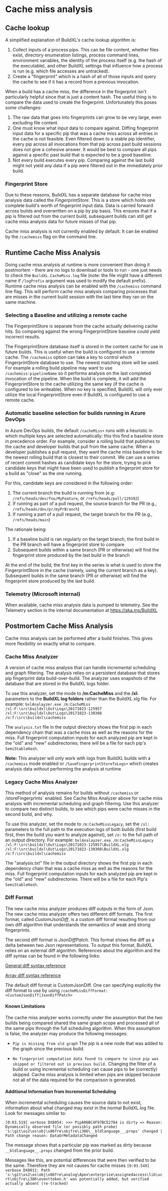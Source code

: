 # Cache miss analysis

## Cache lookup
A simplified explanation of BuildXL's cache lookup algorithm is:
1. Collect inputs of a process pips. This can be file content, whether files exist, directory enumeration listings, process command lines, environment variables, the identity of the process itself (e.g. the hash of the executable), and other BuildXL settings that influence how a process is run (e.g. which file accesses are untracked).
1. Create a "fingerprint" which is a hash of all of those inputs and query the cache to see if it has a record from a previous invocation.

When a build has a cache miss, the difference in the fingerprint isn't particularly helpful since that is just a content hash. The useful thing is to compare the data used to create the fingerprint. Unfortunately this poses some challenges:
1. The raw data that goes into fingerprints can grow to be very large, even excluding file content.
1. One must know what input data to compare against. Diffing fingerprint input data for a specific pip that was a cache miss across all entries in the cache is not feasible. Even filtered down to a stable pip identifier, every pip across all invocations from that pip across past build sessions does not give a cohesive answer. It would be best to compare all pips against a specific past build that is expected to be a good baseline.
1. Not every build executes every pip. Comparing against the last build might not yield any data if a pip were filtered out in the immediately prior build.

### Fingerprint Store
Due to these reasons, BuildXL has a separate database for cache miss analysis data called the *FingerprintStore*. This is a store which holds one complete build's worth of fingerprint input data. Data is carried forward across builds and overwritten on a pip by pip basis. This ensures that if a pip is filtered out from the current build, subsequent builds can still get cache miss analysis data for future misses of that pip.

Cache miss analysis is not currently enabled by default. It can be enabled by the `/cachemiss` flag on the command line.

## Runtime Cache Miss Analysis
Doing cache miss analysis at runtime is more convenient than doing it postmortem - there are no logs to download or tools to run - one just needs to check the `BuildXL.CacheMiss.log` file (note: the file might have a different name if `/logPrefix` argument was used to modify the default prefix). Runtime cache miss analysis can be enabled with the `/cachemiss` command line flag. This will perform cache miss analysis comparing processes that are misses in the current build session with the last time they ran on the same machine.

### Selecting a Baseline and utilizing a remote cache
The FingerprintStore is separate from the cache actually delivering cache hits. So comparing against the wrong FingerprintStore baseline could yield incorrect results.

The FingerprintStore database itself is stored in the content cache for use in future builds. This is useful when the build is configured to use a remote cache. The `/cachemiss` option can take a key to control which FingerprintStore database to use. The newest matching store will be used. For example a rolling build pipeline may want to use `/cachemiss:pipelineName` so it performs analysis on the last completed invocation of the pipeline. When the build is complete, it will add the FingerprintStore to the cache utilizing the same key (if the cache is configured to be writeable). When no key is specified, BuildXL will only ever utilize the local FingerprintStore even if BuildXL is configured to use a remote cache.

### Automatic baseline selection for builds running in Azure DevOps
In Azure DevOps builds, the default `/cacheMiss+` runs with a heuristic in which multiple keys are selected automatically: this this find a baseline store in precedence order. For example, consider a rolling build that publishes to the cache and developer builds that pull from the same cache. When a developer publishes a pull request, they want the cache miss baseline to be the newest rolling build that is closest to their commit. We can use a series of recent commit hashes as candidate keys for the store, trying to pick candidate keys that might have been used to publish a fingerprint store for a build as "close" as the one running.

For this, candidate keys are considered in the following order:
1. The current branch the build is running from (e.g: `/refs/heads/dev/foo/MyFeature`, or `/refs/heads/pull/129192`)
2. If running as part of a pull request, the source branch for the PR (e.g., `/refs/heads/dev/pr/myPrBranch`)
3. If running a part of a pull request, the target branch for the PR (e.g., `/refs/heads/main`)

The rationale being:
1. If a baseline build is ran regularly on the target branch, the first build in the PR branch will have a fingerprint store to compare
1. Subsequent builds within a same branch (PR or otherwise) will find the fingerprint store produced by the last build in the branch

At the end of the build, the first key in the series is what is used to store the FingerprintStore in the cache (namely, using the current branch as a key). Subsequent builds in the same branch (PR or otherwise) will find the fingerprint store produced by the last build. 

### Telemetry (Microsoft internal)
When available, cache miss analysis data is pumped to telemetry. See the Telemetry section in the internal documentation at https://aka.ms/BuildXL

## Postmortem Cache Miss Analysis
Cache miss analysis can be performed after a build finishes. This gives more flexibility on exactly what to compare.

### Cache Miss Analyzer
A version of cache miss analysis that can handle incremental scheduling and graph filtering. The analysis relies on a persistent database that stores pip fingerprint data build-over-build. The analyzer uses snapshots of the database that are stored in the BuildXL logs folder. 

To use this analyzer, set the mode to **/m:CacheMiss** and the **/xl:** parameters to the **BuildXL log folders** rather than the BuildXL.xlg file. For example:
`bxlAnalayzer.exe /m:CacheMiss /xl:F:\src\buildxl\Out\Logs\20171023-125957 /xl:F:\src\buildxl\Out\Logs\20171023-130308 /o:f:\src\buildxl\cachemiss`

The `analysis.txt` file in the output directory shows the first pip in each dependency chain that was a cache miss as well as the reasons for the miss. Full fingerprint computation inputs for each analyzed pip are kept in the "old" and "new" subdirectories; there will be a file for each pip's `SemiStableHash`.

**Note:** This analyzer will only work with logs from BuildXL builds with a `/cachemiss` mode enabled or `/SaveFingerprintStoreToLogs+` which creates analysis data without performing the analysis at runtime


### Legacy Cache Miss Analyzer
This method of analysis remains for builds without `/cachemiss` or /storeFingerprints` enabled. See Cache Miss Analyzer above for cache miss analysis with incremental scheduling and graph filtering. Use this analyzer to compare two distinct builds, to see which pips were cache misses in the second build, and why.

To use this analyzer, set the mode to `/m:CacheMissLegacy`, set the `/xl:` parameters to the full path to the execution logs of both builds (first build first, then the build you want to analyze against), set `/o:` to the full path of an output directory. For example:
`bxlAnalayzer.exe /m:CacheMissLegacy /xl:F:\src\buildxl\Out\Logs\20171023-125957\BuildXL.xlg /xl:F:\src\buildxl\Out\Logs\20171023-130308\BuildXL.xlg /o:f:\src\buildxl\cachemiss`

The "analysis.txt" file in the output directory shows the first pip in each dependency chain that was a cache miss as well as the reasons for the miss. Full fingerprint computation inputs for each analyzed pip are kept in the "old" and "new" subdirectories. There will be a file for each Pip's `SemiStableHash`.

### Diff Format

The new cache miss analyzer produces diff outputs in the form of Json. The new cache miss analyzer offers two different diff formats. The first format, called *CustomJsonDiff*, is a custom diff format resulting from our own diff algorithm that understands the semantics of weak and strong fingerprints. 

The second diff format is *JsonDiffPatch*. This format shows the diff as a delta between two Json representations. To output this format, BuildXL relies on an external diff algorithm. References about the algorithm and the diff syntax can be found in the following links: 

[General diff syntax reference](https://github.com/benjamine/jsondiffpatch/blob/master/docs/deltas.md)

[Array diff syntax reference](https://github.com/benjamine/jsondiffpatch/blob/master/docs/arrays.md)

The default diff format is CustomJsonDiff. One can specifying explicitly the diff format to use by using `/cacheMissDiffFormat:<CustomJsonDiff|JsonDiffPatch>`

#### Known Limitations
The cache miss analyzer works correctly under the assumption that the two builds being compared shared the same graph scope and processed all of the same pips through the full scheduling algorithm. When this assumption is false, the analyzer may produce the following messages:

- `Pip is missing from old graph`
The pip is a new node that was added to the graph since the previous build.

- `No fingerprint computation data found to compare to since pip was skipped or filtered out in previous build.`
Changing the filter of a build or using incremental scheduling can cause pips to be (correctly) skipped. Cache miss analysis is limited when pips are skipped because not all of the data required for the comparison is generated.

#### Additional Information from Incremental Scheduling
When incremental scheduling causes the source data to not exist, information about what changed may exist in the normal BuildXL.log file. Look for messages similar to:

`[0:03.519] verbose DX8054: >>> PipA06BC4F97BCE2784 is dirty => Reason: Dynamically observed file (or possibly path probe) 's:\git\os2\os\obj\x86fre\objfre\i386\__bldlanguage__.props' changed | Path change reason: DataOrMetadataChanged`

The message shows that a particular pip was marked as dirty because `__bldlanguage__.props` changed from the prior build.

Messages like this, are potential differences that were then verified to be the same. Therefore they are not causes for cache misses
`[0:03.549] verbose DX8011: Path 's:\git\os2\os\obj\x86fre\analog\Apex\enterprise\assignedaccess\lib\ucrt\objfre\i386\eventtoken.h' was potentially added, but verified actually absent (re-tracked)`
